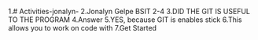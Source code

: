  1.# Activities-jonalyn-
 2.Jonalyn Gelpe BSIT 2-4
 3.DID THE GIT IS USEFUL TO THE PROGRAM
 4.Answer
 5.YES, because GIT is enables stick
 6.This allows you to work on code with
 7.Get Started

